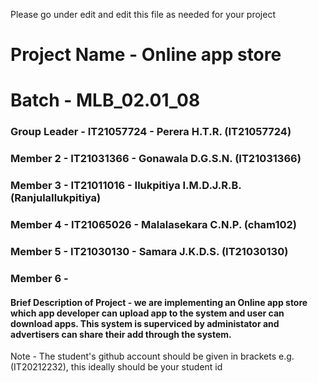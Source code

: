 Please go under edit and edit this file as needed for your project

# Project Name -  Online app store
# Batch -   MLB_02.01_08
### Group Leader - IT21057724 - Perera H.T.R. (IT21057724)
### Member 2 -  IT21031366 - Gonawala D.G.S.N. (IT21031366)
### Member 3 -  IT21011016 - Ilukpitiya I.M.D.J.R.B. (RanjulaIlukpitiya)
### Member 4 -  IT21065026 - Malalasekara C.N.P. (cham102)
### Member 5 -  IT21030130 - Samara J.K.D.S. (IT21030130)
### Member 6 - 

#### Brief Description of Project - we are implementing an Online app store which app developer can upload app to the system and user can download apps. This system is superviced by administator and advertisers can share their add through the system.
                                     

Note - The student's github account should be given in brackets e.g. (IT20212232), this ideally should be your student id 

